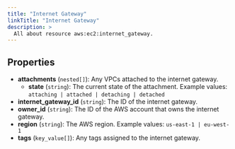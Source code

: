 ```yaml
---
title: "Internet Gateway"
linkTitle: "Internet Gateway"
description: >
  All about resource aws:ec2:internet_gateway.
---
```



## Properties

* **attachments**
(`nested[]`):
Any VPCs attached to the internet gateway.
    * **state**
(`string`):
The current state of the attachment.
Example values: `attaching | attached | detaching | detached`
* **internet_gateway_id**
(`string`):
The ID of the internet gateway.
* **owner_id**
(`string`):
The ID of the AWS account that owns the internet gateway.
* **region**
(`string`):
The AWS region.
Example values: `us-east-1 | eu-west-1`
* **tags**
(`key_value[]`):
Any tags assigned to the internet gateway.

